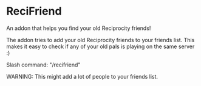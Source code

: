 # ReciFriend

An addon that helps you find your old Reciprocity friends!

The addon tries to add your old Reciprocity friends to your friends list. 
This makes it easy to check if any of your old pals is playing on the same server :)

Slash command: "/recifriend"

WARNING: This might add a lot of people to your friends list.

